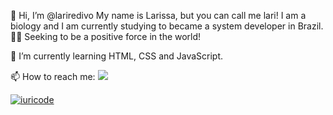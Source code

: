 👋 Hi, I’m @lariredivo
My name is Larissa, but you can call me lari! I am a biology and I am currently studying to became a system developer in Brazil. 👩‍💻 Seeking to be a positive force in the world!
<!-- 👀 I’m interested in ... -->
🌱 I’m currently learning HTML, CSS and JavaScript.

📫 How to reach me:
<a href="https://www.linkedin.com/in/larissa-redivo-126661137/" alt="Linkedin" target="_blank">
  <img src="https://img.shields.io/badge/LinkedIn-0077B5?style=for-the-badge&logo=linkedin&logoColor=white">
</a> 

[![iuricode](https://github-readme-stats.vercel.app/api/top-langs/?username=lariredivo&hide=html&layout=compact&theme=default)](https://github.com/iuricode/)



<!---
lariredivo/lariredivo is a ✨ special ✨ repository because its `README.md` (this file) appears on your GitHub profile.
You can click the Preview link to take a look at your changes.
--->
